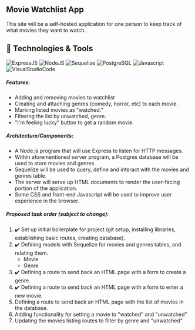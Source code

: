 ## Movie Watchlist App

This site will be a self-hosted application for one person to keep track of what movies they want to watch.

## :wrench: Technologies & Tools

![ExpressJS](https://img.shields.io/badge/Framework-Express.js-E51937?style=flat&logo=Express.js)
![NodeJS](https://img.shields.io/badge/Runtime-Node.js-E51937?style=flat&logo=Node.js)
![Sequelize](https://img.shields.io/badge/Module-Sequelize-E51937?style=flat&logo=Sequelize)
![PostgreSQL](https://img.shields.io/badge/DBMS-PostgreSQL-E51937?style=flat&logo=PostgreSQL)
![Javascript](https://img.shields.io/badge/Code-Javascript-E51937?style=flat&logo=Javascript)
![VisualStudioCode](https://img.shields.io/badge/Tool-VS%20Code-E51937?style=flat&logo=VisualStudioCode)

##### Features:
- Adding and removing movies to watchlist
- Creating and attaching genres (comedy, horror, etc) to each movie.
- Marking listed movies as "watched."
- Filtering the list by unwatched, genre.
- "I'm feeling lucky" button to get a random movie.

##### Architecture/Components:
- A Node.js program that will use Express to listen for HTTP messages.
- Within aforementioned server program, a Postgres database will be used to store movies and genres.
- Sequelize will be used to query, define and interact with the movies and genres table.
- The server will serve up HTML documents to render the user-facing portion of the application.
- Some CSS and front-end Javascript will be used to improve user experience in the browser.

##### Proposed task order (subject to change):
1. ✔️ Set up initial boilerplate for project (git setup, installing libraries, establishing basic routes, creating database).
2. ✔️ Defining models with Sequelize for movies and genres tables, and relating them.
    - Movie
    - Genre
3. ✔️ Defining a route to send back an HTML page with a form to create a genre.
4. ✔️ Defining a route to send back an HTML page with a form to enter a new movie.
5. Defining a route to send back an HTML page with the list of movies in the database.
6. Adding functionality for setting a movie to "watched" and "unwatched"
7. Updating the movies listing routes to filter by genre and "unwatched"